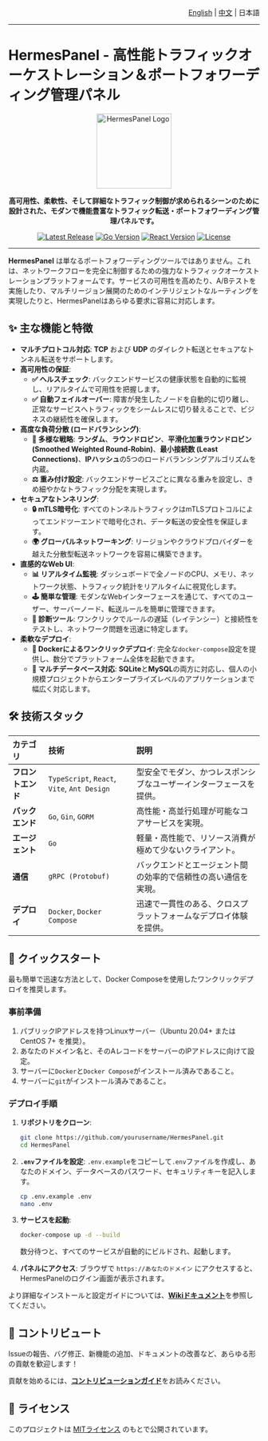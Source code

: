 <p align="right"><a href="./README.en.md">English</a> | <a href="./README.md">中文</a> | 日本語</p>

---

# HermesPanel - 高性能トラフィックオーケストレーション＆ポートフォワーディング管理パネル

<p align="center">
  <img src="https://your-image-url/hermes-logo.png" alt="HermesPanel Logo" width="150"/>
</p>

<p align="center">
  <strong>高可用性、柔軟性、そして詳細なトラフィック制御が求められるシーンのために設計された、モダンで機能豊富なトラフィック転送・ポートフォワーディング管理パネルです。</strong>
</p>

<p align="center">
  <a href="https://github.com/Hermes-Panel/hermes/releases"><img src="https://img.shields.io/github/v/release/Hermes-Panel/hermes.svg" alt="Latest Release"></a>
  <a href="#"><img src="https://img.shields.io/badge/Go-1.21%2B-blue.svg" alt="Go Version"></a>
  <a href="#"><img src="https://img.shields.io/badge/React-18%2B-blue.svg" alt="React Version"></a>
  <a href="#"><img src="https://img.shields.io/badge/license-MIT-green.svg" alt="License"></a>
</p>

---

**HermesPanel** は単なるポートフォワーディングツールではありません。これは、ネットワークフローを完全に制御するための強力なトラフィックオーケストレーションプラットフォームです。サービスの可用性を高めたり、A/Bテストを実施したり、マルチリージョン展開のためのインテリジェントなルーティングを実現したりと、HermesPanelはあらゆる要求に容易に対応します。

## ✨ 主な機能と特徴

- **マルチプロトコル対応**: **TCP** および **UDP** のダイレクト転送とセキュアなトンネル転送をサポートします。
- **高可用性の保証**:
  - **✅ ヘルスチェック**: バックエンドサービスの健康状態を自動的に監視し、リアルタイムで可用性を把握します。
  - **✅ 自動フェイルオーバー**: 障害が発生したノードを自動的に切り離し、正常なサービスへトラフィックをシームレスに切り替えることで、ビジネスの継続性を確保します。
- **高度な負荷分散 (ロードバランシング)**:
  - **🔀 多様な戦略**: **ランダム**、**ラウンドロビン**、**平滑化加重ラウンドロビン (Smoothed Weighted Round-Robin)**、**最小接続数 (Least Connections)**、**IPハッシュ**の5つのロードバランシングアルゴリズムを内蔵。
  - **⚖️ 重み付け設定**: バックエンドサービスごとに異なる重みを設定し、きめ細やかなトラフィック分配を実現します。
- **セキュアなトンネリング**:
  - **🔒 mTLS暗号化**: すべてのトンネルトラフィックはmTLSプロトコルによってエンドツーエンドで暗号化され、データ転送の安全性を保証します。
  - **🌍 グローバルネットワーキング**: リージョンやクラウドプロバイダーを越えた分散型転送ネットワークを容易に構築できます。
- **直感的なWeb UI**:
  - **📊 リアルタイム監視**: ダッシュボードで全ノードのCPU、メモリ、ネットワーク状態、トラフィック統計をリアルタイムに視覚化します。
  - **🕹️ 簡単な管理**: モダンなWebインターフェースを通じて、すべてのユーザー、サーバーノード、転送ルールを簡単に管理できます。
  - **🔗 診断ツール**: ワンクリックでルールの遅延（レイテンシー）と接続性をテストし、ネットワーク問題を迅速に特定します。
- **柔軟なデプロイ**:
  - **🐳 Dockerによるワンクリックデプロイ**: 完全な`docker-compose`設定を提供し、数分でプラットフォーム全体を起動できます。
  - **💾 マルチデータベース対応**: **SQLite**と**MySQL**の両方に対応し、個人の小規模プロジェクトからエンタープライズレベルのアプリケーションまで幅広く対応します。

## 🛠️ 技術スタック

| カテゴリ     | 技術                                       | 説明                                     |
| :------- | :----------------------------------------- | :--------------------------------------- |
| **フロントエンド** | `TypeScript`, `React`, `Vite`, `Ant Design`  | 型安全でモダン、かつレスポンシブなユーザーインターフェースを提供。 |
| **バックエンド**   | `Go`, `Gin`, `GORM`                         | 高性能・高並行処理が可能なコアサービスを実現。           |
| **エージェント**   | `Go`                                       | 軽量・高性能で、リソース消費が極めて少ないクライアント。     |
| **通信**     | `gRPC (Protobuf)`                          | バックエンドとエージェント間の効率的で信頼性の高い通信を実現。 |
| **デプロイ**     | `Docker`, `Docker Compose`                 | 迅速で一貫性のある、クロスプラットフォームなデプロイ体験を提供。 |

## 🚀 クイックスタート

最も簡単で迅速な方法として、Docker Composeを使用したワンクリックデプロイを推奨します。

### 事前準備

1.  パブリックIPアドレスを持つLinuxサーバー（Ubuntu 20.04+ または CentOS 7+ を推奨）。
2.  あなたのドメイン名と、そのAレコードをサーバーのIPアドレスに向けて設定。
3.  サーバーに`Docker`と`Docker Compose`がインストール済みであること。
4.  サーバーに`git`がインストール済みであること。

### デプロイ手順

1.  **リポジトリをクローン**:
    ```bash
    git clone https://github.com/yourusername/HermesPanel.git
    cd HermesPanel
    ```

2.  **`.env`ファイルを設定**:
    `.env.example`をコピーして`.env`ファイルを作成し、あなたのドメイン、データベースのパスワード、セキュリティキーを記入します。
    ```bash
    cp .env.example .env
    nano .env
    ```

3.  **サービスを起動**:
    ```bash
    docker-compose up -d --build
    ```
    数分待つと、すべてのサービスが自動的にビルドされ、起動します。

4.  **パネルにアクセス**:
    ブラウザで `https://あなたのドメイン` にアクセスすると、HermesPanelのログイン画面が表示されます。

より詳細なインストールと設定ガイドについては、[**Wikiドキュメント**](https://github.com/Hermes-Panel/hermes/wiki/)を参照してください。

## 🤝 コントリビュート

Issueの報告、バグ修正、新機能の追加、ドキュメントの改善など、あらゆる形の貢献を歓迎します！

貢献を始めるには、[**コントリビューションガイド**](./CONTRIBUTING.md)をお読みください。

## 📄 ライセンス

このプロジェクトは [MITライセンス](./LICENSE) のもとで公開されています。
